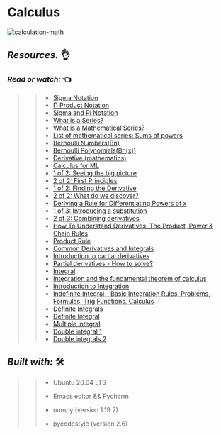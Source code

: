 # Calculus
![calculation-math](https://user-images.githubusercontent.com/85587286/183441931-9925074d-945e-4e71-a728-c4b3d2ff27d4.gif)
## **_Resources._** 👌 

 

### **_Read or watch:_**  👈


>> * [Sigma Notation ](https://intranet.hbtn.io/rltoken/skg3vK5GnKDlmbo06Z39kg)
>> * [Π Product Notation ](https://intranet.hbtn.io/rltoken/1s_bEA6qmWwQdyCdS57p6Q)
>> * [Sigma and Pi Notation](https://intranet.hbtn.io/rltoken/ZspTKBdWZlHNerawd9D4Sg)
>> * [What is a Series?](https://intranet.hbtn.io/rltoken/WKUeLXtYGtgy6-aeGkJLlw)
>> * [What is a Mathematical Series?](https://intranet.hbtn.io/rltoken/IdeBjxt81rWtmzw6_M49Cw)
>> * [List of mathematical series: Sums of powers](https://intranet.hbtn.io/rltoken/naVPzDDoc9jPnbYkHquwvg)
>> * [Bernoulli Numbers(Bn)](https://intranet.hbtn.io/rltoken/fat5s_d4dwYZA0Yte4t-Uw)
>> * [Bernoulli Polynomials(Bn(x))](https://intranet.hbtn.io/rltoken/lnZW-G4HDu2_lnqmSeqRHQ)
>> * [Derivative (mathematics)](https://intranet.hbtn.io/rltoken/_-viHILcipzP7jCvnyg4rA)
>> * [Calculus for ML](https://intranet.hbtn.io/rltoken/eCFsGe67mLMGBMa7s0Xr5Q)
>> * [1 of 2: Seeing the big picture](https://intranet.hbtn.io/rltoken/cjMjHONX-9OvvNVuJJ287g)
>> * [2 of 2: First Principles](https://intranet.hbtn.io/rltoken/TiiWVCiTvesA-3St-leH9g)
>> * [1 of 2: Finding the Derivative](https://intranet.hbtn.io/rltoken/O04dmG-51DuicnMwaZEkjA)
>> * [2 of 2: What do we discover?](https://intranet.hbtn.io/rltoken/1rmJr_DwEwo7tcuQ-LoqeA)
>> * [Deriving a Rule for Differentiating Powers of x](https://intranet.hbtn.io/rltoken/nLQHib0sX2z73jKzD4oKwA)
>> * [1 of 3: Introducing a substitution](https://intranet.hbtn.io/rltoken/TJWR0t3PjWti2UrbcdB7eA)
>> * [2 of 3: Combining derivatives](https://intranet.hbtn.io/rltoken/UjpV5Ddf19ltOg88kWi1CQ)
>> * [How To Understand Derivatives: The Product, Power & Chain Rules](https://intranet.hbtn.io/rltoken/ZCQFq3Q3KIMH91C3LYLXnw)
>> * [Product Rule](https://intranet.hbtn.io/rltoken/OLTns7QVN7B_t2exxA0Veg)
>> * [Common Derivatives and Integrals](https://intranet.hbtn.io/rltoken/oQzY3Fn3thW6gmEidiIvkg)
>> * [Introduction to partial derivatives](https://intranet.hbtn.io/rltoken/LZCUUvV4lDJygZ9L7l_cmA)
>> * [Partial derivatives - How to solve?](https://intranet.hbtn.io/rltoken/KFO0jdqRSP0VdcbQH8Bi5g)
>> * [Integral](https://intranet.hbtn.io/rltoken/re8znLNlhEfp4N3r-JeOAQ)
>> * [Integration and the fundamental theorem of calculus](https://intranet.hbtn.io/rltoken/pgGn7hNWnrGyRL8CToSc5A)
>> * [Introduction to Integration](https://intranet.hbtn.io/rltoken/17TxJkRzKof53LNoo8qjnQ)
>> * [Indefinite Integral - Basic Integration Rules, Problems, Formulas, Trig Functions, Calculus]()
>> * [Definite Integrals](https://intranet.hbtn.io/rltoken/eKOysHn5yjSKVB5nqGwFgQ)
>> * [Definite Integral](https://intranet.hbtn.io/rltoken/Jf1fpX0RVNkmC2FBIb-Y4Q)
>> * [Multiple integral](https://intranet.hbtn.io/rltoken/i3MWqee_18vmpDQi-iek6w)
>> * [Double integral 1](https://intranet.hbtn.io/rltoken/lxFcfHmuexAmnFu7r9M-8Q)
>> * [Double integrals 2](https://intranet.hbtn.io/rltoken/j25rQN7u1uC3qkM4fAGpCg)

## **_Built with:_** 🛠️

>> * Ubuntu 20.04 LTS
>> 
>> * Emacs editor && Pycharm
>> 
>> * numpy (version 1.19.2) 
>> 
>> * pycodestyle (version 2.6)
